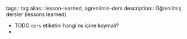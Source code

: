 tags:: tag
alias:: lesson-learned, ogrenilmis-ders
description:: Öğrenilmiş dersler (lessons learned)

- TODO `ders` etiketini hangi ns içine koymalı?
-